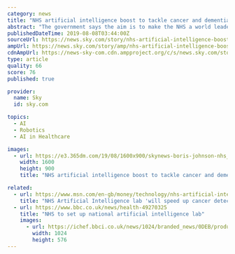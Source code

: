 ```yaml
---
category: news
title: "NHS artificial intelligence boost to tackle cancer and dementia"
abstract: "The government says the aim is to make the NHS a world leader in artificial intelligence - digital computers or computer-controlled robots that perform tasks normally undertaken by humans - and ..."
publishedDateTime: 2019-08-08T03:44:00Z
sourceUrl: https://news.sky.com/story/nhs-artificial-intelligence-boost-to-tackle-cancer-and-dementia-11779790
ampUrl: https://news.sky.com/story/amp/nhs-artificial-intelligence-boost-to-tackle-cancer-and-dementia-11779790
cdnAmpUrl: https://news-sky-com.cdn.ampproject.org/c/s/news.sky.com/story/amp/nhs-artificial-intelligence-boost-to-tackle-cancer-and-dementia-11779790
type: article
quality: 66
score: 76
published: true

provider:
  name: Sky
  id: sky.com

topics:
  - AI
  - Robotics
  - AI in Healthcare

images:
  - url: https://e3.365dm.com/19/08/1600x900/skynews-boris-johnson-nhs_4739168.jpg?20190808013427
    width: 1600
    height: 900
    title: "NHS artificial intelligence boost to tackle cancer and dementia"

related:
  - url: https://www.msn.com/en-gb/money/technology/nhs-artificial-intelligence-lab-will-speed-up-cancer-detection-and-test-dementia-treatments/ar-AAFuk3E
    title: "NHS Artificial Intelligence lab 'will speed up cancer detection' and test dementia treatments"
  - url: https://www.bbc.co.uk/news/health-49270325
    title: "NHS to set up national artificial intelligence lab"
    images:
      - url: https://ichef.bbci.co.uk/news/1024/branded_news/0DEB/production/_108236530_gettyimages-493216385.jpg
        width: 1024
        height: 576
---
```

